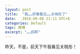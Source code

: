 ```yaml
---
layout: post
title:  "我……好像看见……关晓彤了"
date:   2016-09-08 21:11 UTC+8
categories: Default
tags: 微博
excerpt: "……妈耶"
---
```


昨天，不是，前天下午我看见关晓彤！